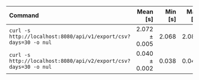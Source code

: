 | Command | Mean [s] | Min [s] | Max [s] | Relative |
|:---|---:|---:|---:|---:|
| `curl -s http://localhost:8080/api/v1/export/csv?days=30 -o nul` | 2.072 ± 0.005 | 2.068 | 2.082 | 51.48 ± 2.11 |
| `curl -s http://localhost:8080/api/v2/export/csv?days=30 -o nul` | 0.040 ± 0.002 | 0.038 | 0.042 | 1.00 |

